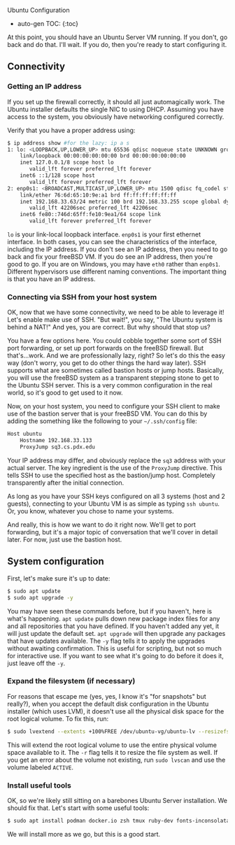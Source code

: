 Ubuntu Configuration

* auto-gen TOC:
{:toc}

At this point, you should have an Ubuntu Server VM running. If you don't, go back and do that. I'll wait. If you do, then you're ready to start configuring it. 

## Connectivity

### Getting an IP address

If you set up the firewall correctly, it should all just automagically work. The Ubuntu installer defaults the single NIC to using DHCP. Assuming you have access to the system, you obviously have networking configured correctly.

Verify that you have a proper address using:

```sh
$ ip address show #for the lazy: ip a s
1: lo: <LOOPBACK,UP,LOWER_UP> mtu 65536 qdisc noqueue state UNKNOWN group default qlen 1000
    link/loopback 00:00:00:00:00:00 brd 00:00:00:00:00:00
    inet 127.0.0.1/8 scope host lo
       valid_lft forever preferred_lft forever
    inet6 ::1/128 scope host
       valid_lft forever preferred_lft forever
2: enp0s1: <BROADCAST,MULTICAST,UP,LOWER_UP> mtu 1500 qdisc fq_codel state UP group default qlen 1000
    link/ether 76:6d:65:10:9e:a1 brd ff:ff:ff:ff:ff:ff
    inet 192.168.33.63/24 metric 100 brd 192.168.33.255 scope global dynamic enp0s1
       valid_lft 42206sec preferred_lft 42206sec
    inet6 fe80::746d:65ff:fe10:9ea1/64 scope link
       valid_lft forever preferred_lft forever
```

`lo` is your link-local loopback interface. `enp0s1` is your first ethernet interface. In both cases, you can see the characteristics of the interface, including the IP address. If you don't see an IP address, then you need to go back and fix your freeBSD VM. If you do see an IP address, then you're good to go. If you are on Windows, you may have `eth0` rather than `enp0s1`. Different hypervisors use different naming conventions. The important thing is that you have an IP address.

### Connecting via SSH from your host system

OK, now that we have some connectivity, we need to be able to leverage it! Let's enable make use of SSH. "But wait!", you say, "The Ubuntu system is behind a NAT!" And yes, you are correct. But why should that stop us?

You have a few options here. You could cobble together some sort of SSH port forwarding, or set up port forwards on the freeBSD firewall. But that's...work. And we are professionally lazy, right? So let's do this the easy way (don't worry, you get to do other things the hard way later). SSH supports what are sometimes called bastion hosts or jump hosts. Basically, you will use the freeBSD system as a transparent stepping stone to get to the Ubuntu SSH server. This is a very common configuration in the real world, so it's good to get used to it now.

Now, on your host system, you need to configure your SSH client to make use of the bastion server that is your freeBSD VM. You can do this by adding the something like the following to your `~/.ssh/config` file:

```sh
Host ubuntu
    Hostname 192.168.33.133
    ProxyJump sq3.cs.pdx.edu
```

Your IP address may differ, and obviously replace the `sq3` address with your actual server. The key ingredient is the use of the `ProxyJump` directive. This tells SSH to use the specified host as the bastion/jump host. Completely transparently after the initial connection.

As long as you have your SSH keys configured on all 3 systems (host and 2 guests), connecting to your Ubuntu VM is as simple as typing `ssh ubuntu`. Or, you know, whatever you chose to name your systems.

And really, this is how we want to do it right now. We'll get to port forwarding, but it's a major topic of conversation that we'll cover in detail later. For now, just use the bastion host.

## System configuration

First, let's make sure it's up to date:

```sh
$ sudo apt update
$ sudo apt upgrade -y
```

You may have seen these commands before, but if you haven't, here is what's happening. `apt update` pulls down new package index files for any and all repositories that you have defined. If you haven't added any yet, it will just update the default set. `apt upgrade` will then upgrade any packages that have updates available. The `-y` flag tells it to apply the upgrades without awaiting confirmation. This is useful for scripting, but not so much for interactive use. If you want to see what it's going to do before it does it, just leave off the `-y`.

### Expand the filesystem (if necessary)

For reasons that escape me (yes, yes, I know it's "for snapshots" but really?), when you accept the default disk configuration in the Ubuntu installer (which uses LVM), it doesn't use all the physical disk space for the root logical volume. To fix this, run:

```sh
$ sudo lvextend --extents +100%FREE /dev/ubuntu-vg/ubuntu-lv --resizefs
```

This will extend the root logical volume to use the entire physical volume space available to it. The `-r` flag tells it to resize the file system as well. If you get an error about the volume not existing, run `sudo lvscan` and use the volume labeled `ACTIVE`.

### Install useful tools

OK, so we're likely still sitting on a barebones Ubuntu Server installation. We should fix that. Let's start with some useful tools:

```sh
$ sudo apt install podman docker.io zsh tmux ruby-dev fonts-inconsolata autojump bat emacs build-essential cowsay figlet filters fortunes dos2unix containerd python3-pip cargo cmake
```

We will install more as we go, but this is a good start.
